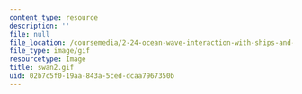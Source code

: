 ```yaml
---
content_type: resource
description: ''
file: null
file_location: /coursemedia/2-24-ocean-wave-interaction-with-ships-and-offshore-energy-systems-13-022-spring-2002/02b7c5f019aa843a5ceddcaa7967350b_swan2.gif
file_type: image/gif
resourcetype: Image
title: swan2.gif
uid: 02b7c5f0-19aa-843a-5ced-dcaa7967350b
---
```


